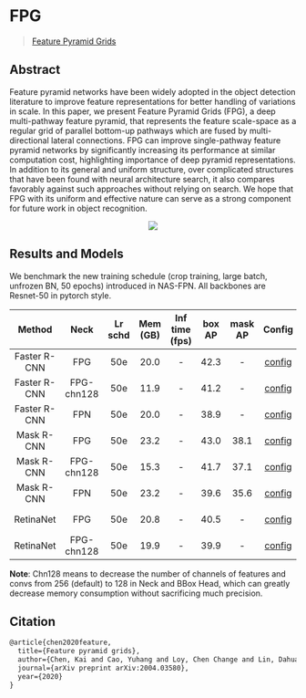 # FPG

> [Feature Pyramid Grids](https://arxiv.org/abs/2004.03580)

<!-- [ALGORITHM] -->

## Abstract

Feature pyramid networks have been widely adopted in the object detection literature to improve feature representations for better handling of variations in scale. In this paper, we present Feature Pyramid Grids (FPG), a deep multi-pathway feature pyramid, that represents the feature scale-space as a regular grid of parallel bottom-up pathways which are fused by multi-directional lateral connections. FPG can improve single-pathway feature pyramid networks by significantly increasing its performance at similar computation cost, highlighting importance of deep pyramid representations. In addition to its general and uniform structure, over complicated structures that have been found with neural architecture search, it also compares favorably against such approaches without relying on search. We hope that FPG with its uniform and effective nature can serve as a strong component for future work in object recognition.

<div align=center>
<img src="https://user-images.githubusercontent.com/40661020/143885611-85902399-2885-4a85-9126-9b9b7464ad08.png"/>
</div>

## Results and Models

We benchmark the new training schedule (crop training, large batch, unfrozen BN, 50 epochs) introduced in NAS-FPN.
All backbones are Resnet-50 in pytorch style.

|    Method    |    Neck    | Lr schd | Mem (GB) | Inf time (fps) | box AP | mask AP |                                                           Config                                                           |                                                                                                                                                                             Download                                                                                                                                                                             |
| :----------: | :--------: | :-----: | :------: | :------------: | :----: | :-----: | :------------------------------------------------------------------------------------------------------------------------: | :--------------------------------------------------------------------------------------------------------------------------------------------------------------------------------------------------------------------------------------------------------------------------------------------------------------------------------------------------------------: |
| Faster R-CNN |    FPG     |   50e   |   20.0   |       -        |  42.3  |    -    |    [config](https://github.com/open-mmlab/mmdetection/tree/master/configs/fpg/faster_rcnn_r50_fpg_crop640_50e_coco.py)     |        [model](https://download.openmmlab.com/mmdetection/v2.0/fpg/faster_rcnn_r50_fpg_crop640_50e_coco/faster_rcnn_r50_fpg_crop640_50e_coco_20220311_011856-74109f42.pth) \|               [log](https://download.openmmlab.com/mmdetection/v2.0/fpg/faster_rcnn_r50_fpg_crop640_50e_coco/faster_rcnn_r50_fpg_crop640_50e_coco_20220311_011856.log.json)        |
| Faster R-CNN | FPG-chn128 |   50e   |   11.9   |       -        |  41.2  |    -    | [config](https://github.com/open-mmlab/mmdetection/tree/master/configs/fpg/faster_rcnn_r50_fpg-chn128_crop640_50e_coco.py) | [model](https://download.openmmlab.com/mmdetection/v2.0/fpg/faster_rcnn_r50_fpg-chn128_crop640_50e_coco/faster_rcnn_r50_fpg-chn128_crop640_50e_coco_20220311_011857-9376aa9d.pth) \| [log](https://download.openmmlab.com/mmdetection/v2.0/fpg/faster_rcnn_r50_fpg-chn128_crop640_50e_coco/faster_rcnn_r50_fpg-chn128_crop640_50e_coco_20220311_011857.log.json) |
| Faster R-CNN |    FPN     |   50e   |   20.0   |       -        |  38.9  |    -    |    [config](https://github.com/open-mmlab/mmdetection/tree/master/configs/fpg/faster_rcnn_r50_fpn_crop640_50e_coco.py)     |        [model](https://download.openmmlab.com/mmdetection/v2.0/fpg/faster_rcnn_r50_fpn_crop640_50e_coco/faster_rcnn_r50_fpn_crop640_50e_coco_20220311_011857-be7c9f42.pth) \|               [log](https://download.openmmlab.com/mmdetection/v2.0/fpg/faster_rcnn_r50_fpn_crop640_50e_coco/faster_rcnn_r50_fpn_crop640_50e_coco_20220311_011857.log.json)        |
|  Mask R-CNN  |    FPG     |   50e   |   23.2   |       -        |  43.0  |  38.1   |     [config](https://github.com/open-mmlab/mmdetection/tree/master/configs/fpg/mask_rcnn_r50_fpg_crop640_50e_coco.py)      |          [model](https://download.openmmlab.com/mmdetection/v2.0/fpg/mask_rcnn_r50_fpg_crop640_50e_coco/mask_rcnn_r50_fpg_crop640_50e_coco_20220311_011857-233b8334.pth) \|                   [log](https://download.openmmlab.com/mmdetection/v2.0/fpg/mask_rcnn_r50_fpg_crop640_50e_coco/mask_rcnn_r50_fpg_crop640_50e_coco_20220311_011857.log.json)          |
|  Mask R-CNN  | FPG-chn128 |   50e   |   15.3   |       -        |  41.7  |  37.1   |  [config](https://github.com/open-mmlab/mmdetection/tree/master/configs/fpg/mask_rcnn_r50_fpg-chn128_crop640_50e_coco.py)  |   [model](https://download.openmmlab.com/mmdetection/v2.0/fpg/mask_rcnn_r50_fpg-chn128_crop640_50e_coco/mask_rcnn_r50_fpg-chn128_crop640_50e_coco_20220311_011859-043c9b4e.pth) \|     [log](https://download.openmmlab.com/mmdetection/v2.0/fpg/mask_rcnn_r50_fpg-chn128_crop640_50e_coco/mask_rcnn_r50_fpg-chn128_crop640_50e_coco_20220311_011859.log.json)   |
|  Mask R-CNN  |    FPN     |   50e   |   23.2   |       -        |  39.6  |  35.6   |     [config](https://github.com/open-mmlab/mmdetection/tree/master/configs/fpg/mask_rcnn_r50_fpn_crop640_50e_coco.py)      |          [model](https://download.openmmlab.com/mmdetection/v2.0/fpg/mask_rcnn_r50_fpn_crop640_50e_coco/mask_rcnn_r50_fpn_crop640_50e_coco_20220311_011855-a756664a.pth) \|                   [log](https://download.openmmlab.com/mmdetection/v2.0/fpg/mask_rcnn_r50_fpn_crop640_50e_coco/mask_rcnn_r50_fpn_crop640_50e_coco_20220311_011855.log.json)          |
|  RetinaNet   |    FPG     |   50e   |   20.8   |       -        |  40.5  |    -    |     [config](https://github.com/open-mmlab/mmdetection/tree/master/configs/fpg/retinanet_r50_fpg_crop640_50e_coco.py)      |          [model](https://download.openmmlab.com/mmdetection/v2.0/fpg/retinanet_r50_fpg_crop640_50e_coco/retinanet_r50_fpg_crop640_50e_coco_20220311_110809-b0bcf5f4.pth) \|                   [log](https://download.openmmlab.com/mmdetection/v2.0/fpg/retinanet_r50_fpg_crop640_50e_coco/retinanet_r50_fpg_crop640_50e_coco_20220311_110809.log.json)          |
|  RetinaNet   | FPG-chn128 |   50e   |   19.9   |       -        |  39.9  |    -    |  [config](https://github.com/open-mmlab/mmdetection/tree/master/configs/fpg/retinanet_r50_fpg-chn128_crop640_50e_coco.py)  |   [model](https://download.openmmlab.com/mmdetection/v2.0/fpg/retinanet_r50_fpg-chn128_crop640_50e_coco/retinanet_r50_fpg-chn128_crop640_50e_coco_20220313_104829-ee99a686.pth) \|     [log](https://download.openmmlab.com/mmdetection/v2.0/fpg/retinanet_r50_fpg-chn128_crop640_50e_coco/retinanet_r50_fpg-chn128_crop640_50e_coco_20220313_104829.log.json)   |

**Note**: Chn128 means to decrease the number of channels of features and convs from 256 (default) to 128 in
Neck and BBox Head, which can greatly decrease memory consumption without sacrificing much precision.

## Citation

```latex
@article{chen2020feature,
  title={Feature pyramid grids},
  author={Chen, Kai and Cao, Yuhang and Loy, Chen Change and Lin, Dahua and Feichtenhofer, Christoph},
  journal={arXiv preprint arXiv:2004.03580},
  year={2020}
}
```
